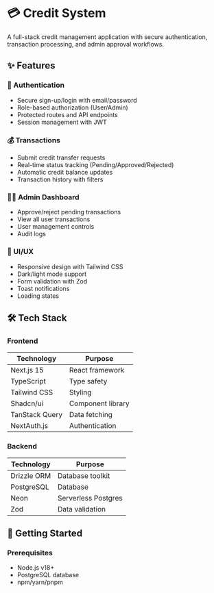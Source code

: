 # 💳 Credit System

A full-stack credit management application with secure authentication, transaction processing, and admin approval workflows.

## ✨ Features

### 🔐 Authentication
- Secure sign-up/login with email/password
- Role-based authorization (User/Admin)
- Protected routes and API endpoints
- Session management with JWT

### 💰 Transactions
- Submit credit transfer requests
- Real-time status tracking (Pending/Approved/Rejected)
- Automatic credit balance updates
- Transaction history with filters

### 👨‍💻 Admin Dashboard
- Approve/reject pending transactions
- View all user transactions
- User management controls
- Audit logs

### 🎨 UI/UX
- Responsive design with Tailwind CSS
- Dark/light mode support
- Form validation with Zod
- Toast notifications
- Loading states

## 🛠 Tech Stack

### Frontend
| Technology | Purpose |
|------------|---------|
| Next.js 15 | React framework |
| TypeScript | Type safety |
| Tailwind CSS | Styling |
| Shadcn/ui | Component library |
| TanStack Query | Data fetching |
| NextAuth.js | Authentication |

### Backend
| Technology | Purpose |
|------------|---------|
| Drizzle ORM | Database toolkit |
| PostgreSQL | Database |
| Neon | Serverless Postgres |
| Zod | Data validation |

## 🚀 Getting Started

### Prerequisites
- Node.js v18+
- PostgreSQL database
- npm/yarn/pnpm
